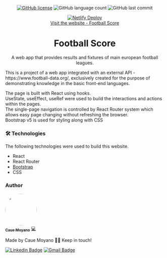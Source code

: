 <p align="center">
<a href="https://github.com/cauegarcia/football-score/blob/main/LICENSE"><img alt="GitHub license" src="https://img.shields.io/github/license/cauegarcia/football-score"></a>
<img alt="GitHub language count" src="https://img.shields.io/github/languages/count/cauegarcia/football-score">
<img alt="GitHub last commit" src="https://img.shields.io/github/last-commit/cauegarcia/football-score">
</p>
<p align="center">
 <a href="https://footballscore-reminder.netlify.app/"><img alt="Netlify Deploy" src="https://api.netlify.com/api/v1/badges/83b7aff7-24a8-43a8-935c-0cd3751a4793/deploy-status"></a><br>
 <a href="https://footballscore-reminder.netlify.app//">Visit the website - Football Score</a>
</p>
<h1 align="center">Football Score</h1>
<p align="center">A web app that provides results and fixtures of main european football leagues.</p>
<p>This is a project of a web app integrated with an external API - https://www.football-data.org/, exclusively created for the purpose of demonstrating knowledge in the basic front-end languages.</p>
<p>The page is built with React using hooks. <br>
  UseState, useEffect, useRef were used to build the interactions and actions within the pages.<br>
  The single-page navigation is controlled by React Router system which allows easy page changing without refreshing the browser.<br>
  Bootstrap v5 is used for styling along with CSS </p>

### 🛠 Technologies

The following technologies were used to build this website.

- React
- React Router
- [Bootstrap](https://getbootstrap.com/)
- CSS


### Author

<a href="#">
 <img style="border-radius: 50%;" src="https://github.com/cauegarcia.png" width="100px;" alt=""/>
 <br />
 <sub><b>Caue Moyano</b></sub></a> 
 <a href="#" title="Caue Moyano's Website">💻</a>


Made by Caue Moyano 👋🏽 Keep in touch!

[![Linkedin Badge](https://img.shields.io/badge/-Caue-blue?style=flat-square&logo=Linkedin&logoColor=white&link=https://www.linkedin.com/in/caue-garcia-moyano-758203142/)](https://www.linkedin.com/in/caue-garcia-moyano-758203142/) 
[![Gmail Badge](https://img.shields.io/badge/-cauegmoyano@gmail.com-c14438?style=flat-square&logo=Gmail&logoColor=white&link=mailto:cauegmoyano@gmail.com)](mailto:cauegmoyano@gmail.com)

